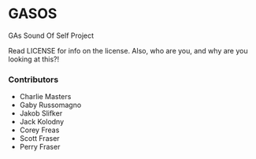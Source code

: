 # GASOS
GAs Sound Of Self Project


Read LICENSE for info on the license. Also, who are you, and why are you looking at this?!


### Contributors
- Charlie Masters
- Gaby Russomagno
- Jakob Slifker
- Jack Kolodny
- Corey Freas
- Scott Fraser
- Perry Fraser
